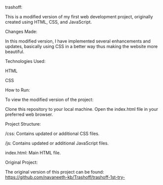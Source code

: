 trashoff:

This is a modified version of my first web development project, originally created using HTML, CSS, and JavaScript.

Changes Made:

In this modified version, I have implemented several enhancements and updates, basically using CSS in a better way thus making the website more beautiful.

Technologies Used:

HTML

CSS

How to Run:

To view the modified version of the project:

Clone this repository to your local machine. Open the index.html file in your preferred web browser.

Project Structure:

/css: Contains updated or additional CSS files.

/js: Contains updated or additional JavaScript files.

index.html: Main HTML file.

Original Project:

The original version of this project can be found: https://github.com/navaneeth-kb/Trashoff/trashoff-1st-try-
